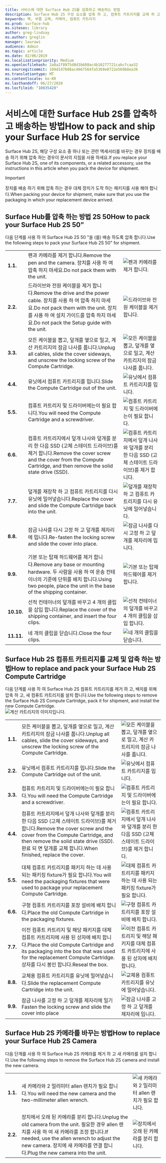```yaml
---
title: 서비스에 대한 Surface Hub 2S를 압축하고 배송하는 방법
description: Surface Hub 2S 구성 요소를 압축 하 고, 컴퓨트 카트리지를 교체 하 고, 카메라를 바꾸는 방법에 대 한 지침
keywords: 팩, 부품 교체, 카메라, 컴퓨트 카트리지
ms.prod: surface-hub
ms.sitesec: library
author: greg-lindsay
ms.author: greglin
manager: laurawi
audience: Admin
ms.topic: article
ms.date: 02/06/2019
ms.localizationpriority: Medium
ms.openlocfilehash: 2a8a2f8975d8d3b688ac4b10277721cabcfcaa32
ms.sourcegitcommit: 109d1d7608ac4667564fa5369e8722e569b8ea36
ms.translationtype: MT
ms.contentlocale: ko-KR
ms.lasthandoff: 06/27/2020
ms.locfileid: "10835428"
---
```

# <span data-ttu-id="57c48-104">서비스에 대한 Surface Hub 2S를 압축하고 배송하는 방법</span><span class="sxs-lookup"><span data-stu-id="57c48-104">How to pack and ship your Surface Hub 2S for service</span></span>

<span data-ttu-id="57c48-105">Surface Hub 2S, 해당 구성 요소 중 하나 또는 관련 액세서리를 바꾸는 경우 장치를 배송 하기 위해 압축 하는 경우이 문서의 지침을 사용 하세요.</span><span class="sxs-lookup"><span data-stu-id="57c48-105">If you replace your Surface Hub 2S, one of its components, or a related accessory, use the instructions in this article when you pack the device for shipment.</span></span> 

>[!IMPORTANT]  
><span data-ttu-id="57c48-106">장치를 배송 하기 위해 압축 하는 경우 대체 장치가 도착 하는 패키지를 사용 해야 합니다.</span><span class="sxs-lookup"><span data-stu-id="57c48-106">When packing your device for shipment, make sure that you use the packaging in which your replacement device arrived.</span></span>  

## <span data-ttu-id="57c48-107">Surface Hub를 압축 하는 방법 2S 50</span><span class="sxs-lookup"><span data-stu-id="57c48-107">How to pack your Surface Hub 2S 50”</span></span>

<span data-ttu-id="57c48-108">다음 단계를 사용 하 여 Surface Hub 2S 50 "을 (를) 배송 하도록 압축 합니다.</span><span class="sxs-lookup"><span data-stu-id="57c48-108">Use the following steps to pack your Surface Hub 2S 50" for shipment.</span></span>


|   |                                                                                                                                                 |       |
| - | ----------------------------------------------------------------------------------------------------------------------------------------------- | ----- |
| **<span data-ttu-id="57c48-109">1.</span><span class="sxs-lookup"><span data-stu-id="57c48-109">1.</span></span>**  | <span data-ttu-id="57c48-110">펜과 카메라를 제거 합니다.</span><span class="sxs-lookup"><span data-stu-id="57c48-110">Remove the pen and the camera.</span></span> <span data-ttu-id="57c48-111">장치를 사용 하 여 압축 하지 마세요.</span><span class="sxs-lookup"><span data-stu-id="57c48-111">Do not pack them with the unit.</span></span>                                                   | ![펜과 카메라를 제거 합니다.](images/surface-hub-2s-repack-2.png) |
| **<span data-ttu-id="57c48-114">2.</span><span class="sxs-lookup"><span data-stu-id="57c48-114">2.</span></span>**  | <span data-ttu-id="57c48-115">드라이브와 전원 케이블을 제거 합니다.</span><span class="sxs-lookup"><span data-stu-id="57c48-115">Remove the drive and the power cable.</span></span> <span data-ttu-id="57c48-116">장치를 사용 하 여 압축 하지 마세요.</span><span class="sxs-lookup"><span data-stu-id="57c48-116">Do not pack them with the unit.</span></span> <span data-ttu-id="57c48-117">장치를 사용 하 여 설치 가이드를 압축 하지 마세요.</span><span class="sxs-lookup"><span data-stu-id="57c48-117">Do not pack the Setup guide with the unit.</span></span> | ![드라이브와 전원 케이블을 제거 합니다.](images/surface-hub-2s-repack-3.png) |
| **<span data-ttu-id="57c48-120">3.</span><span class="sxs-lookup"><span data-stu-id="57c48-120">3.</span></span>**  | <span data-ttu-id="57c48-121">모든 케이블을 뽑고, 덮개를 옆으로 밀고, 계산 카트리지의 잠금 나사를 풉니다.</span><span class="sxs-lookup"><span data-stu-id="57c48-121">Unplug all cables, slide the cover sideways, and unscrew the locking screw of the Compute Cartridge.</span></span>             | ![모든 케이블을 뽑고, 덮개를 옆으로 밀고, 계산 카트리지의 잠금 나사를 풉니다.](images/surface-hub-2s-repack-5.png) |
| **<span data-ttu-id="57c48-123">4.</span><span class="sxs-lookup"><span data-stu-id="57c48-123">4.</span></span>**  | <span data-ttu-id="57c48-124">유닛에서 컴퓨트 카트리지를 밉니다.</span><span class="sxs-lookup"><span data-stu-id="57c48-124">Slide the Compute Cartridge out of the unit.</span></span>                                                                     | ![유닛에서 컴퓨트 카트리지를 밉니다.](images/surface-hub-2s-repack-6.png) |
| **<span data-ttu-id="57c48-126">5.</span><span class="sxs-lookup"><span data-stu-id="57c48-126">5.</span></span>**  | <span data-ttu-id="57c48-127">컴퓨트 카트리지 및 드라이버에는이 필요 합니다.</span><span class="sxs-lookup"><span data-stu-id="57c48-127">You will need the Compute Cartridge and a screwdriver.</span></span>                                                           | ![컴퓨트 카트리지 및 드라이버에는이 필요 합니다.](images/surface-hub-2s-repack-7.png)|
| **<span data-ttu-id="57c48-129">6.</span><span class="sxs-lookup"><span data-stu-id="57c48-129">6.</span></span>**  | <span data-ttu-id="57c48-130">컴퓨트 카트리지에서 덮개 나사와 덮개를 분리 한 다음 SSD (고체 스테이트 드라이브)를 제거 합니다.</span><span class="sxs-lookup"><span data-stu-id="57c48-130">Remove the cover screw and the cover from the Compute Cartridge, and then remove the solid state drive (SSD).</span></span>    | ![컴퓨트 카트리지에서 덮개 나사와 덮개를 분리 한 다음 SSD (고체 스테이트 드라이브)를 제거 합니다.](images/surface-hub-2s-repack-8.png)|
| **<span data-ttu-id="57c48-132">7.</span><span class="sxs-lookup"><span data-stu-id="57c48-132">7.</span></span>** | <span data-ttu-id="57c48-133">덮개를 재장착 하 고 컴퓨트 카트리지를 다시 유닛에 밀어넣습니다.</span><span class="sxs-lookup"><span data-stu-id="57c48-133">Replace the cover and slide the Compute Cartridge back into the unit.</span></span>                                            | ![덮개를 재장착 하 고 컴퓨트 카트리지를 다시 유닛에 밀어넣습니다.](images/surface-hub-2s-repack-9.png)|
| **<span data-ttu-id="57c48-135">8.</span><span class="sxs-lookup"><span data-stu-id="57c48-135">8.</span></span>**  | <span data-ttu-id="57c48-136">잠금 나사를 다시 고정 하 고 덮개를 제자리에 밉니다.</span><span class="sxs-lookup"><span data-stu-id="57c48-136">Re-fasten the locking screw and slide the cover into place.</span></span>                                                      | ![잠금 나사를 다시 고정 하 고 덮개를 제자리에 밉니다.](images/surface-hub-2s-repack-10.png)|
| **<span data-ttu-id="57c48-138">9.</span><span class="sxs-lookup"><span data-stu-id="57c48-138">9.</span></span>**  | <span data-ttu-id="57c48-139">기본 또는 탑재 하드웨어를 제거 합니다.</span><span class="sxs-lookup"><span data-stu-id="57c48-139">Remove any base or mounting hardware.</span></span> <span data-ttu-id="57c48-140">두 사람을 사용 하 여 운송 컨테이너의 기준에 단위를 배치 합니다.</span><span class="sxs-lookup"><span data-stu-id="57c48-140">Using two people, place the unit in the base of the shipping container.</span></span>    | ![기본 또는 탑재 하드웨어를 제거 합니다.](images/surface-hub-2s-repack-11.png)|
| **<span data-ttu-id="57c48-143">10.</span><span class="sxs-lookup"><span data-stu-id="57c48-143">10.</span></span>** | <span data-ttu-id="57c48-144">선적 컨테이너의 덮개를 바꾸고 4 개의 클립을 삽입 합니다.</span><span class="sxs-lookup"><span data-stu-id="57c48-144">Replace the cover of the shipping container, and insert the four clips.</span></span>                                          | ![선적 컨테이너의 덮개를 바꾸고 4 개의 클립을 삽입 합니다.](images/surface-hub-2s-repack-12.png)|
| **<span data-ttu-id="57c48-146">11.</span><span class="sxs-lookup"><span data-stu-id="57c48-146">11.</span></span>** | <span data-ttu-id="57c48-147">네 개의 클립을 닫습니다.</span><span class="sxs-lookup"><span data-stu-id="57c48-147">Close the four clips.</span></span>                                                                                            | ![네 개의 클립을 닫습니다.](images/surface-hub-2s-repack-13.png)|


## <span data-ttu-id="57c48-149">Surface Hub 2S 컴퓨트 카트리지를 교체 및 압축 하는 방법</span><span class="sxs-lookup"><span data-stu-id="57c48-149">How to replace and pack your Surface Hub 2S Compute Cartridge</span></span>

<span data-ttu-id="57c48-150">다음 단계를 사용 하 여 Surface Hub 2S 컴퓨트 카트리지를 제거 하 고, 배치를 위해 압축 하 고, 새 컴퓨트 카트리지를 설치 합니다.</span><span class="sxs-lookup"><span data-stu-id="57c48-150">Use the following steps to remove the Surface Hub 2S Compute Cartridge, pack it for shipment, and install the new Compute Cartridge.</span></span><br>
    ![계산 카트리지의 이미지입니다.](images/surface-hub-2s-replace-cartridge-1.png)

|   |                                                                                                                                                 |       |
| - | ----------------------------------------------------------------------------------------------------------------------------------------------- | ----- |
| **<span data-ttu-id="57c48-152">1.</span><span class="sxs-lookup"><span data-stu-id="57c48-152">1.</span></span>** | <span data-ttu-id="57c48-153">모든 케이블을 뽑고, 덮개를 옆으로 밀고, 계산 카트리지의 잠금 나사를 풉니다.</span><span class="sxs-lookup"><span data-stu-id="57c48-153">Unplug all cables, slide the cover sideways, and unscrew the locking screw of the Compute Cartridge.</span></span>                                            | ![모든 케이블을 뽑고, 덮개를 옆으로 밀고, 계산 카트리지의 잠금 나사를 풉니다.](images/surface-hub-2s-replace-cartridge-2.png) |
| **<span data-ttu-id="57c48-155">2.</span><span class="sxs-lookup"><span data-stu-id="57c48-155">2.</span></span>**  | <span data-ttu-id="57c48-156">유닛에서 컴퓨트 카트리지를 밉니다.</span><span class="sxs-lookup"><span data-stu-id="57c48-156">Slide the Compute Cartridge out of the unit.</span></span>                                                                                                    | ![유닛에서 컴퓨트 카트리지를 밉니다.](images/surface-hub-2s-replace-cartridge-3.png) |
| **<span data-ttu-id="57c48-158">3.</span><span class="sxs-lookup"><span data-stu-id="57c48-158">3.</span></span>**  | <span data-ttu-id="57c48-159">컴퓨트 카트리지 및 드라이버에는이 필요 합니다.</span><span class="sxs-lookup"><span data-stu-id="57c48-159">You will need the Compute Cartridge and a screwdriver.</span></span>                                                                                          | ![컴퓨트 카트리지 및 드라이버에는이 필요 합니다.](images/surface-hub-2s-replace-cartridge-4.png) |
| **<span data-ttu-id="57c48-161">4.</span><span class="sxs-lookup"><span data-stu-id="57c48-161">4.</span></span>**  | <span data-ttu-id="57c48-162">컴퓨트 카트리지에서 덮개 나사와 덮개를 분리 한 다음 SSD (고체 스테이트 드라이브)를 제거 합니다.</span><span class="sxs-lookup"><span data-stu-id="57c48-162">Remove the cover screw and the cover from the Compute Cartridge, and then remove the solid state drive (SSD).</span></span> <span data-ttu-id="57c48-163">완료 되 면 덮개를 교체 합니다.</span><span class="sxs-lookup"><span data-stu-id="57c48-163">When finished, replace the cover.</span></span> | ![컴퓨트 카트리지에서 덮개 나사와 덮개를 분리 한 다음 SSD (고체 스테이트 드라이브)를 제거 합니다.](images/surface-hub-2s-repack-8.png) |
| **<span data-ttu-id="57c48-166">5.</span><span class="sxs-lookup"><span data-stu-id="57c48-166">5.</span></span>**| <span data-ttu-id="57c48-167">대체 컴퓨트 카트리지를 패키지 하는 데 사용 되는 패키징 fixture가 필요 합니다.</span><span class="sxs-lookup"><span data-stu-id="57c48-167">You will need the packaging fixtures that were used to package your replacement Compute Cartridge.</span></span>                                              | ![대체 컴퓨트 카트리지를 패키지 하는 데 사용 되는 패키징 fixture가 필요 합니다.](images/surface-hub-2s-replace-cartridge-6.png) |
| **<span data-ttu-id="57c48-169">6.</span><span class="sxs-lookup"><span data-stu-id="57c48-169">6.</span></span>**| <span data-ttu-id="57c48-170">구형 컴퓨트 카트리지를 포장 설비에 배치 합니다.</span><span class="sxs-lookup"><span data-stu-id="57c48-170">Place the old Compute Cartridge in the packaging fixtures.</span></span>                                                                                      | ![구형 컴퓨트 카트리지를 포장 설비에 배치 합니다.](images/surface-hub-2s-replace-cartridge-7.png) |
| **<span data-ttu-id="57c48-172">7.</span><span class="sxs-lookup"><span data-stu-id="57c48-172">7.</span></span>** | <span data-ttu-id="57c48-173">이전 컴퓨트 카트리지 및 해당 패키지를 대체 컴퓨트 카트리지에 사용 된 상자에 배치 합니다.</span><span class="sxs-lookup"><span data-stu-id="57c48-173">Place the old Compute Cartridge and its packaging into the box that was used for the replacement Compute Cartridge.</span></span> <span data-ttu-id="57c48-174">상자를 다시 봉인 합니다.</span><span class="sxs-lookup"><span data-stu-id="57c48-174">Reseal the box.</span></span>             | ![이전 컴퓨트 카트리지 및 해당 패키지를 대체 컴퓨트 카트리지에 사용 된 상자에 배치 합니다.](images/surface-hub-2s-replace-cartridge-8.png)|
| **<span data-ttu-id="57c48-177">8.</span><span class="sxs-lookup"><span data-stu-id="57c48-177">8.</span></span>**| <span data-ttu-id="57c48-178">교체용 컴퓨트 카트리지를 유닛에 밀어넣습니다.</span><span class="sxs-lookup"><span data-stu-id="57c48-178">Slide the replacement Compute Cartridge into the unit.</span></span>                                                                                          | ![교체용 컴퓨트 카트리지를 유닛에 밀어넣습니다.](images/surface-hub-2s-replace-cartridge-9.png) |
| **<span data-ttu-id="57c48-180">9.</span><span class="sxs-lookup"><span data-stu-id="57c48-180">9.</span></span>**| <span data-ttu-id="57c48-181">잠금 나사를 고정 하 고 덮개를 제자리에 밀기</span><span class="sxs-lookup"><span data-stu-id="57c48-181">Fasten the locking screw and slide the cover into place</span></span>                                                                                         | ![잠금 나사를 고정 하 고 덮개를 제자리에 밉니다.](images/surface-hub-2s-replace-cartridge-10.png) |

## <span data-ttu-id="57c48-183">Surface Hub 2S 카메라를 바꾸는 방법</span><span class="sxs-lookup"><span data-stu-id="57c48-183">How to replace your Surface Hub 2S Camera</span></span>

<span data-ttu-id="57c48-184">다음 단계를 사용 하 여 Surface Hub 2S 카메라를 제거 하 고 새 카메라를 설치 합니다.</span><span class="sxs-lookup"><span data-stu-id="57c48-184">Use the following steps to remove the Surface Hub 2S camera and install the new camera.</span></span>


|   |                                                                                                                                                 |       |
| - | ----------------------------------------------------------------------------------------------------------------------------------------------- | ----- |
| **<span data-ttu-id="57c48-185">1.</span><span class="sxs-lookup"><span data-stu-id="57c48-185">1.</span></span>** | <span data-ttu-id="57c48-186">새 카메라와 2 밀리미터 allen 렌치가 필요 합니다.</span><span class="sxs-lookup"><span data-stu-id="57c48-186">You will need the new camera and the two-millimeter allen wrench.</span></span>                                             |![새 카메라와 2 밀리미터 allen 렌치가 필요 합니다.](images/surface-hub-2s-replace-camera-1.png)  |
| **<span data-ttu-id="57c48-188">2.</span><span class="sxs-lookup"><span data-stu-id="57c48-188">2.</span></span>**  |  <span data-ttu-id="57c48-189">장치에서 오래 된 카메라를 분리 합니다.</span><span class="sxs-lookup"><span data-stu-id="57c48-189">Unplug the old camera from the unit.</span></span> <span data-ttu-id="57c48-190">필요한 경우 allen 렌치를 사용 하 여 새 카메라를 조정 합니다.</span><span class="sxs-lookup"><span data-stu-id="57c48-190">If needed, use the allen wrench to adjust the new camera.</span></span> <span data-ttu-id="57c48-191">장치에 새 카메라를 연결 합니다.</span><span class="sxs-lookup"><span data-stu-id="57c48-191">Plug the new camera into the unit.</span></span> | ![장치에서 오래 된 카메라를 분리 합니다.](images/surface-hub-2s-replace-camera-2.png) |
